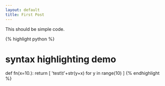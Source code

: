 ```yaml
---
layout: default
title: First Post
---
```


This should be simple code.

{% highlight python %}
# syntax highlighting demo
def fn(x=10.):
    return [ 'test\t'+str(y+x) for y in range(10) ]
{% endhighlight %}
